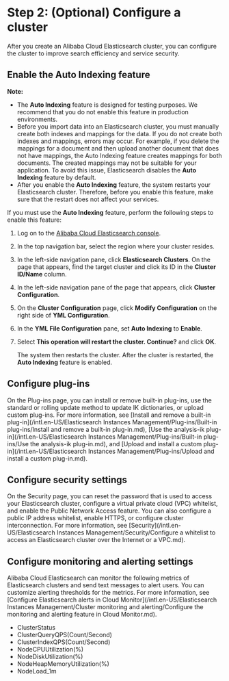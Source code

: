# Step 2: \(Optional\) Configure a cluster

After you create an Alibaba Cloud Elasticsearch cluster, you can configure the cluster to improve search efficiency and service security.

## Enable the Auto Indexing feature

**Note:**

-   The **Auto Indexing** feature is designed for testing purposes. We recommend that you do not enable this feature in production environments.
-   Before you import data into an Elasticsearch cluster, you must manually create both indexes and mappings for the data. If you do not create both indexes and mappings, errors may occur. For example, if you delete the mappings for a document and then upload another document that does not have mappings, the Auto Indexing feature creates mappings for both documents. The created mappings may not be suitable for your application. To avoid this issue, Elasticsearch disables the **Auto Indexing** feature by default.
-   After you enable the **Auto Indexing** feature, the system restarts your Elasticsearch cluster. Therefore, before you enable this feature, make sure that the restart does not affect your services.

If you must use the **Auto Indexing** feature, perform the following steps to enable this feature:

1.  Log on to the [Alibaba Cloud Elasticsearch console](https://elasticsearch.console.aliyun.com/#/home).

2.  In the top navigation bar, select the region where your cluster resides.

3.  In the left-side navigation pane, click **Elasticsearch Clusters**. On the page that appears, find the target cluster and click its ID in the **Cluster ID/Name** column.

4.  In the left-side navigation pane of the page that appears, click **Cluster Configuration**.

5.  On the **Cluster Configuration** page, click **Modify Configuration** on the right side of **YML Configuration**.

6.  In the **YML File Configuration** pane, set **Auto Indexing** to **Enable**.

7.  Select **This operation will restart the cluster. Continue?** and click **OK**.

    The system then restarts the cluster. After the cluster is restarted, the **Auto Indexing** feature is enabled.


## Configure plug-ins

On the Plug-ins page, you can install or remove built-in plug-ins, use the standard or rolling update method to update IK dictionaries, or upload custom plug-ins. For more information, see [Install and remove a built-in plug-in](/intl.en-US/Elasticsearch Instances Management/Plug-ins/Built-in plug-ins/Install and remove a built-in plug-in.md), [Use the analysis-ik plug-in](/intl.en-US/Elasticsearch Instances Management/Plug-ins/Built-in plug-ins/Use the analysis-ik plug-in.md), and [Upload and install a custom plug-in](/intl.en-US/Elasticsearch Instances Management/Plug-ins/Upload and install a custom plug-in.md).

## Configure security settings

On the Security page, you can reset the password that is used to access your Elasticsearch cluster, configure a virtual private cloud \(VPC\) whitelist, and enable the Public Network Access feature. You can also configure a public IP address whitelist, enable HTTPS, or configure cluster interconnection. For more information, see [Security](/intl.en-US/Elasticsearch Instances Management/Security/Configure a whitelist to access an Elasticsearch cluster over the Internet or a VPC.md).

## Configure monitoring and alerting settings

Alibaba Cloud Elasticsearch can monitor the following metrics of Elasticsearch clusters and send text messages to alert users. You can customize alerting thresholds for the metrics. For more information, see [Configure Elasticsearch alerts in Cloud Monitor](/intl.en-US/Elasticsearch Instances Management/Cluster monitoring and alerting/Configure the monitoring and alerting feature in Cloud Monitor.md).

-   ClusterStatus
-   ClusterQueryQPS\(Count/Second\)
-   ClusterIndexQPS\(Count/Second\)
-   NodeCPUUtilization\(%\)
-   NodeDiskUtilization\(%\)
-   NodeHeapMemoryUtilization\(%\)
-   NodeLoad\_1m

